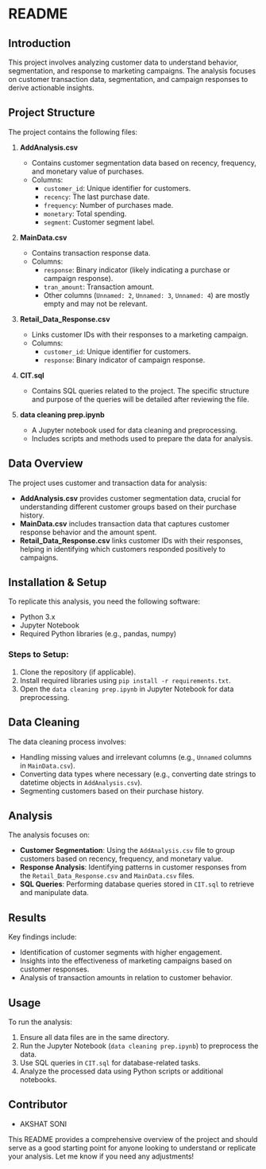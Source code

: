 # README


## Introduction
This project involves analyzing customer data to understand behavior, segmentation, and response to marketing campaigns. The analysis focuses on customer transaction data, segmentation, and campaign responses to derive actionable insights.

## Project Structure
The project contains the following files:

1. **AddAnalysis.csv**  
   - Contains customer segmentation data based on recency, frequency, and monetary value of purchases.
   - Columns:
     - `customer_id`: Unique identifier for customers.
     - `recency`: The last purchase date.
     - `frequency`: Number of purchases made.
     - `monetary`: Total spending.
     - `segment`: Customer segment label.

2. **MainData.csv**  
   - Contains transaction response data.
   - Columns:
     - `response`: Binary indicator (likely indicating a purchase or campaign response).
     - `tran_amount`: Transaction amount.
     - Other columns (`Unnamed: 2`, `Unnamed: 3`, `Unnamed: 4`) are mostly empty and may not be relevant.

3. **Retail_Data_Response.csv**  
   - Links customer IDs with their responses to a marketing campaign.
   - Columns:
     - `customer_id`: Unique identifier for customers.
     - `response`: Binary indicator of campaign response.

4. **CIT.sql**  
   - Contains SQL queries related to the project. The specific structure and purpose of the queries will be detailed after reviewing the file.

5. **data cleaning prep.ipynb**  
   - A Jupyter notebook used for data cleaning and preprocessing.
   - Includes scripts and methods used to prepare the data for analysis.

## Data Overview
The project uses customer and transaction data for analysis:

- **AddAnalysis.csv** provides customer segmentation data, crucial for understanding different customer groups based on their purchase history.
- **MainData.csv** includes transaction data that captures customer response behavior and the amount spent.
- **Retail_Data_Response.csv** links customer IDs with their responses, helping in identifying which customers responded positively to campaigns.

## Installation & Setup
To replicate this analysis, you need the following software:

- Python 3.x
- Jupyter Notebook
- Required Python libraries (e.g., pandas, numpy)

### Steps to Setup:
1. Clone the repository (if applicable).
2. Install required libraries using `pip install -r requirements.txt`.
3. Open the `data cleaning prep.ipynb` in Jupyter Notebook for data preprocessing.

## Data Cleaning
The data cleaning process involves:

- Handling missing values and irrelevant columns (e.g., `Unnamed` columns in `MainData.csv`).
- Converting data types where necessary (e.g., converting date strings to datetime objects in `AddAnalysis.csv`).
- Segmenting customers based on their purchase history.

## Analysis
The analysis focuses on:

- **Customer Segmentation**: Using the `AddAnalysis.csv` file to group customers based on recency, frequency, and monetary value.
- **Response Analysis**: Identifying patterns in customer responses from the `Retail_Data_Response.csv` and `MainData.csv` files.
- **SQL Queries**: Performing database queries stored in `CIT.sql` to retrieve and manipulate data.

## Results
Key findings include:

- Identification of customer segments with higher engagement.
- Insights into the effectiveness of marketing campaigns based on customer responses.
- Analysis of transaction amounts in relation to customer behavior.

## Usage
To run the analysis:

1. Ensure all data files are in the same directory.
2. Run the Jupyter Notebook (`data cleaning prep.ipynb`) to preprocess the data.
3. Use SQL queries in `CIT.sql` for database-related tasks.
4. Analyze the processed data using Python scripts or additional notebooks.

## Contributor
- AKSHAT SONI

This README provides a comprehensive overview of the project and should serve as a good starting point for anyone looking to understand or replicate your analysis. Let me know if you need any adjustments!

